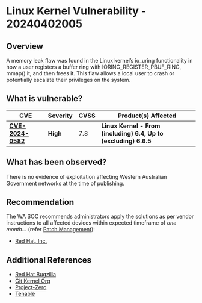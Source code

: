 # Linux Kernel Vulnerability - 20240402005

## Overview

A memory leak flaw was found in the Linux kernel’s io_uring functionality in how a user registers a buffer ring with IORING_REGISTER_PBUF_RING, mmap() it, and then frees it. This flaw allows a local user to crash or potentially escalate their privileges on the system.

## What is vulnerable?

| CVE                                                                 | Severity | CVSS | Product(s) Affected                                              |
| ------------------------------------------------------------------- | -------- | ---- | ---------------------------------------------------------------- |
| [**CVE-2024-0582**](https://nvd.nist.gov/vuln/detail/CVE-2024-0582) | **High** | 7.8  | **Linux Kernel - From (including) 6.4, Up to (excluding) 6.6.5** |

## What has been observed?

There is no evidence of exploitation affecting Western Australian Government networks at the time of publishing.

## Recommendation

The WA SOC recommends administrators apply the solutions as per vendor instructions to all affected devices within expected timeframe of *one month...* (refer [Patch Management](../guidelines/patch-management.md)):

- [Red Hat, Inc.](https://access.redhat.com/security/cve/CVE-2024-0582)

## Additional References

- [Red Hat Bugzilla](https://bugzilla.redhat.com/show_bug.cgi?id=2254050)
- [Git Kernel Org](https://git.kernel.org/pub/scm/linux/kernel/git/torvalds/linux.git/commit/?id=c392cbecd8eca4c53f2bf508731257d9d0a21c2d)
- [Project-Zero](https://bugs.chromium.org/p/project-zero/issues/detail?id=2504)
- [Tenable](https://www.tenable.com/cve/CVE-2024-0582)
